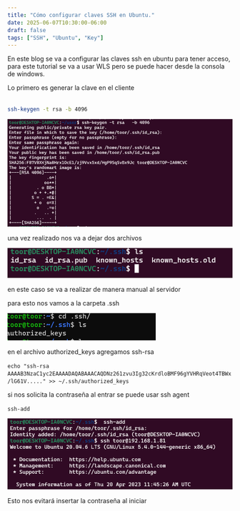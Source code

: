 ```yaml
---
title: "Cómo configurar claves SSH en Ubuntu."
date: 2025-06-07T10:30:00-06:00
draft: false
tags: ["SSH", "Ubuntu", "Key"]
---
```


En este blog se va a configurar las claves ssh en ubuntu para tener acceso, para este tutorial se va a usar WLS pero se puede hacer desde la consola de windows.

Lo primero es generar la clave en el cliente 


```bash

ssh-keygen -t rsa -b 4096

```
![Name](/images/4453e150749562141c9ef23723bfb2bfa8d74b6cec46ebe3321a8c65f80897adc5a8a65f8f9dbaf20fa82cb189f0d28e22bb94b6b74863935f02303d8b4729dd.png)

una vez realizado nos va a dejar dos archivos 

![Name](/images/9047ace5e67eba2bb94d5868f11716c691e45154a412868904c14052224c79d0e3d06ddf7ee8d9802652f37eff869f5662d70ce0364f4c335b964511871644c8.png)

en este caso se va a realizar de manera manual al servidor 

para esto nos vamos a  la carpeta .ssh 

![Name](/images/736b449fbcaf98bb21935f0a2e4f3749ead672c868921dbf83ccea7561a8ed27f35c2efcd43d63af9b91e81299be4645a57b312eb76b6260c21e61d7d9ed63f1.png)

en el archivo authorized_keys agregamos ssh-rsa

`
echo "ssh-rsa AAAAB3NzaC1yc2EAAAADAQABAAACAQDNz261zvu3Ig32cKrdloBMF96gYVHRqVeot4TBWx/lG61V....." >> ~/.ssh/authorized_keys
`

si nos solicita la contraseña al entrar se puede usar ssh agent 

`
 ssh-add
`

![Name](/images/88df4720bbf7e855c081b8d23fda37897fe1836efef71c1fd2b15b6b0820eb35119d74f3026d2a4df073b83cdcf272dc0291cc6c51bcdbfa1fb2a2dfe36c55ad.png)

Esto nos evitará insertar la contraseña al iniciar 